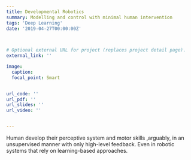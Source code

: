 ```yaml
---
title: Developmental Robotics
summary: Modelling and control with minimal human intervention
tags: 'Deep Learning'
date: '2019-04-27T00:00:00Z'


    
# Optional external URL for project (replaces project detail page).
external_link: ''

image:
  caption: 
  focal_point: Smart


url_code: ''
url_pdf: ''
url_slides: ''
url_video: ''


---
```



Human develop their perceptive system and motor skills ,arguably, in an unsupervised manner with only high-level feedback. Even in robotic systems that rely on learning-based approaches. 

